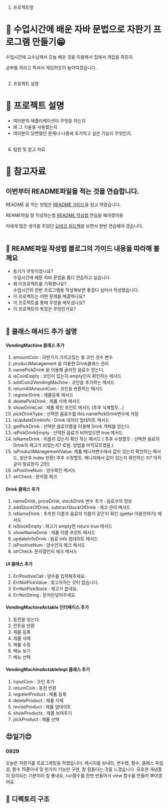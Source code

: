 1. 프로젝트명

# 📌 수업시간에 배운 자바 문법으로 자판기 프로그램 만들기😁

수업시간에 교수님께서 오늘 배운 것을 이용해서 집에서 게임을 하듯이

공부를 하라고 하셔서 게임하듯이 놀아야겠습니다.<br><br>

2. 프로젝트 설명

# 📌 프로젝트 설명

- 여러분의 애플리케이션이 무엇을 하는지 <br>
- 왜 그 기술을 사용했는지 <br>
- 여러분이 당면했던 문제나 나중에 추가하고 싶은 기능이 무엇인지. <br><br>

6. 팀원 및 참고 자료

# 📌 참고자료

## 이번부터 README파일을 적는 것을 연습합니다.

README 을 적는 방법은 [README 가이드](https://github.com/RichardLitt/standard-readme/blob/master/spec.md#title)을 참고 하였습니다.

REAME파일 잘 작성하는법 [README 작성법](https://www.freecodecamp.org/korean/news/gisheobeu-peurojegteue-rideumi-paileul-jal-jagseonghaneun-bangbeob/) 연습을 해야겠어용<br>

저에게 많은 생각을 주었던 [오테코 피드백](https://blog.naver.com/dmdrk1414/222886640283)을 보면서 한번 연습해야 겠습니다.<br><br>

## 📌 REAME파일 작성법 블로그의 가이드 내용을 따라해 볼께요

- 동기가 무엇이었나요? <br>
  수업시간에 배문 자바 문법을 좀더 연습하고 싶습니다.
- 왜 이프로젝트를 기획했나요? <br>
  수업시간외 한번 프로그램을 작성해보면 좋겠다 싶어서 작성했습니다.
- 이 프로젝트는 어떤 문제를 해결하나요? <br>
- 이 프로젝트를 통해 무엇을 배우셨나요? <br>
- 이 프로젝트의 특징은 무엇인가요?<br><br>

## 📌 클래스 메서드 추가 설명

#### VendingMachine 클래스 추가 <br>

1.  amountCoin : 자판기가 가지고있는 총 코인 갯수 변수
2.  productManagement 을 이용한 Drink클래스 관리
3.  namePickDrink 을 이용해 골라진 음료수 얻는다.
4.  isCoinEmpty : 코인이 있는지 empty인지 확인하는 메서드
5.  addCoin2VendingMachine : 코인을 추가하는 메서드
6.  returnAllAmountCoin : 코인을 반환하는 메서드
7.  registerDrink : 제품등록 메서드
8.  deletePickDrink : 제품 삭제 메서드
9.  showDrinkList : 제품 확인 프린트 메서드 (추후 삭제할듯...)
10. pickDrinkType : 선택한 음료수를 this.namePickDrink변수에 저장
11. isUpdateDrinkInfo : Drink 데이터 업데이트 메서드
12. getPickDrink : 선택한 음료이름을 이용해 Drink 객체를 얻는다.
13. isPickDrinkEmpty : 선택한 음료가 비어있으면 true 메서드
14. isNameDrink : 이름이 있는지 확인 하는 메서드 ( 추후 수정할듯 : 선택한 음료의Drink의 재고가 비었는지? 로됨. 방법을 아직모르겠음.)
15. isProductManagementValue: 제품 메니저변수에서 값이 있는지 확인하는 메서드, 찾은후 index 반환( 추후 수정할듯. 메니저에서 값이 있는지 확인하는 지? 아직 굳이 필요한지 고민)
16. isPositiveNum : 양수확인 메서드
17. strCheck : 문자열 체크

#### Drink 클래스 추가

1. nameDrink, priceDrink, stockDrink 변수 추가 : 음료수의 정보
2. addStockOfDrink, subtractStockOfDrink : 재고 관리 메서드
3. isNameDrink : 추측한 이름과 음료의 이름이 같은지 확인 (getter 이용안하기) 메서드
4. isStockEmpty : 재고가 empty면 return true 메서드
5. showNameDrink : 제품 이름 프린트 메서드
6. updateInfoDrink : 음료 info 업데이트 메서드
7. isPositiveNum : 양수인지 체크 메서드
8. strCheck: 문자열인지 체크 메서드

#### UI 클래스 추가

1. ErrPositiveCall : 양수를 입력해주세요.
2. ErrNotPickValue : 찾고자하는 것이 없습니다.
3. ErrNotPickStock : 재고가 없네요.
4. ErrNotString : 문자만넣어주세요.

#### VendingMachineActable 인터페이스 추가

1. 동전을 넣는다.
2. 잔돈을 반환
3. 제품 등록
4. 제품 삭제
5. 제품 수정
6. 메뉴 보기
7. 메뉴 선택

#### VendingMachineActableImpl 클래스 추가

1. inputCoin : 코인 추가
2. returnCoin : 동전 반환
3. registerProduct : 제품 등록
4. deleteProduct : 제품 삭제
5. reviseProduct : 제품 업데이트
6. showProducts : 제품 보여주기
7. pickProduct : 제품 선택

## 😍일기😍

### 0929

오늘은 자판기를 프로그래밍을 하였습니다. 메시지를 보내라, 변수명, 함수, 클래스 독립성, 함수 15줄이내 및 한가지 기능만 구현, 참 힘들다는 것을 느겼습니다. 모호한 개념들이 정리되는 기분이라 참 좋내요, run함수를 한번 만들어서 view 함수를 만들어 봐야겠어요.

## 📌 디렉토리 구조
